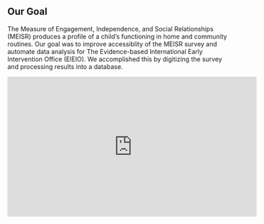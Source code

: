 ## Our Goal

The Measure of Engagement, Independence, and Social Relationships (MEISR) produces a profile of a child’s functioning in home and community routines. Our goal was to improve accessiblity of the MEISR survey and automate data analysis for The Evidence-based International Early Intervention Office (EIEIO). We accomplished this by digitizing the survey and processing results into a database.

<iframe width="560" height="315" src="https://www.youtube.com/embed/3xXj5sBWH4" align="center" frameborder="0" allow="autoplay; encrypted-media" allowfullscreen></iframe>
